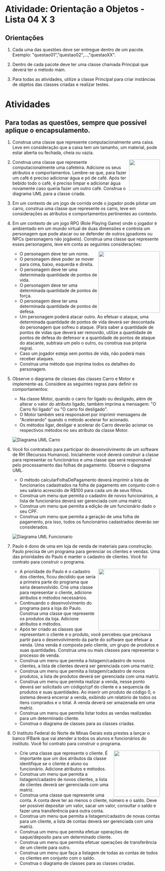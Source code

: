 # Atividade: Orientação a Objetos - Lista 04 X 3
## Orientações

1. Cada uma das questões deve ser entregue dentro de um pacote. Exemplo: "questao01","questao02",...,"questaoXX".

1. Dentro de cada pacote deve ter uma classe chamada Principal que deverá ter o método main.

1. Para todas as atividades, utilize a classe Principal para criar instâncias de objetos das classes criadas e realizar testes.

# Atividades

## Para todas as questões, sempre que possível aplique o encapsulamento.

   <!-- <img  align="right" src="https://user-images.githubusercontent.com/5587998/183262129-c4924406-9e0b-4cc9-9f02-dd01c3caee78.png" height="100" /> -->

1. Construa uma classe que represente computacionalmente uma caixa. Leve em consideração que a caixa tem um tamanho, um material, pode estar aberta ou fechada, cheia ou vazia.    
   
   <img  align="right" src="https://user-images.githubusercontent.com/5587998/183262332-95430145-cded-4da6-8870-6620dd45e4f9.png" height="100" />
1. Construa uma classe que represente computacionalmente uma cafeteira. Adicione os seus atributos e comportamentos. Lembre-se que, para fazer um café é preciso adicionar água e pó de café. Após ter bebido todo o café, é preciso limpar e adicionar água novamente caso queria fazer um outro café. Construa o diagrama UML para a classe criada.   
   

1. Em um contexto de um jogo de corrida onde o jogador pode pilotar um carro, construa uma classe que represente os carro, leve em considerações as atributos e comportamentos pertinentes ao contexto.

1. Em um contexto de um jogo RPG (Role Playing Game) onde o jogador é ambientado em um mundo virtual de duas dimensões e controla um personagem que pode atacar ou se defender de outros jgoadores ou NPCs (personagens não jogáveis). Construa uma classe que represente esses personagens, leve em conta as seguintes considerações:
   
   <img  align="right" src="https://user-images.githubusercontent.com/5587998/183262443-5f6ecefa-6ca0-45c7-8637-64d480ee6f41.png" height="200" />
   
    * O personagem deve ter um nome.
    * O personagem deve poder se mover para cima, baixo, esquerda e direita.
    * O personagem deve ter uma determinada quantidade de pontos de vida.
    * O personagem deve ter uma determinada quantidade de pontos de força.
    * O personagem deve ter uma determinada quantidade de pontos de defesa.
    * Um personagem poderá atacar outro. Ao efetuar o ataque, uma determinada quantidade de pontos de vida deverá ser descontada do personagem que sofreu o ataque. (Para saber a quantidade de pontos de vidas que deverá ser removido, utilize a quantidade de pontos de defesa do defensor e a quantidade de pontos de ataque do atacante, subtraia um pelo o outro, ou construa sua própria regra).
    * Caso um jogador esteja sem pontos de vida, não poderá mais receber ataques.
    * Construa uma método que imprima todos os detalhes do personagem.

1. Observe o diagrama de classes das classes Carro e Motor e implemente-as. Considere as seguintes regras para definir os comportamentos:
    * Na classe Motor, quando o carro for ligado ou desligado, além de alterar o valor do atributo ligado, também imprima a mensagem: "O Carro foi ligado" ou "O carro foi desligado".
    * O Motor também será responsável por imprimir mensagens de "Acelerando" quando o método acelerar for acionado.
    * Os métodos ligar, desligar e acelerar do Carro deverão acionar os respectivos métodos no seu atributo da classe Motor.

    ![Diagrama UML Carro](http://www.plantuml.com/plantuml/proxy?cache=no&src=https://raw.githubusercontent.com/IFNMG-Almenara-Classes/modificadores-de-acesso/main/assets/carro-uml.iuml?token=GHSAT0AAAAAABR4VPIHMR5YFLK4NUYETC5KYXOZAXQ)


1. Você foi contratado para participar do desenvolvimento de um software de RH (Recursos Humanos). Inicialmente você deverá construir a classe para representar os funcionários e uma classe que será responsável pelo processamento das folhas de pagamento. Observe o diagrama UML.
    * O método calcularFolhaDePagamento deverá imprimir a lista de funcionarios cadastrados na folha de pagamento em conjunto com o seu salário acrescido de R$100 para cada um de seus filhos.
    * Construa um menu que permita o cadastro de novos funcionários, a lista de funcionários deverá ser gerenciada com uma matriz.
    * Construa um menu que permita a edição de um funcionário dado o seu CPF.
    * Construa um menu que permita a geração de uma folha de pagamento, pra isso, todos os funcionários cadastrados deverão ser considerados.

   ![Diagrama UML Funcionario](http://www.plantuml.com/plantuml/proxy?cache=no&src=https://raw.githubusercontent.com/IFNMG-Almenara-Classes/modificadores-de-acesso/main/assets/funcinarios.iuml?token=GHSAT0AAAAAABR4VPIGPHMSNUX7OLEHUVHKYXOZHYQ)


1. Paulo é dono de uma em loja de venda de materiais para construção. Paulo precisa de um programa para gerenciar os clientes e vendas. Uma das prioridades do Paulo é manter o cadastro de clientes. Você foi contrato para construir o programa.

   <img  align="right" src="https://user-images.githubusercontent.com/5587998/183262669-d69baeff-49a4-40f2-80e9-03ecd8777c5e.png" height="200" />

    * A prioridade do Paulo é o cadastro dos clientes, ficou decidido que seria a primeira parte do programa que seria desenvolvido. Crie uma classe para representar o cliente, adicione atributos e métodos necessários.
    * Continuando o desenvolvimento do programa para a loja do Paulo. Construa uma classe que represente os produtos da loja. Adicione atributos e métodos.
    * Após ter criado as classes que representam o cliente e o produto, você percebeu que precisava partir para o desenvolvimento da parte do software que efetuar a venda. Uma venda é composta pelo cliente, um grupo de produtos e suas quantidades. Construa uma ou mais classes para representar o processo de venda. 
   * Construa um menu que permita a listagem/cadastro de novos clientes, a lista de clientes deverá ser gerenciada com uma matriz.
   * Construa um menu que permita a listagem/cadastro de novos produtos, a lista de produtos deverá ser gerenciada com uma matriz.
   * Construa um menu que permita realizar a venda, nesse ponto deverá ser solicitado um código/cpf do cliente e a sequencia de produtos e suas quantidades. Ao inserir um produto de código 0, o sistema deverá encerrar a venda, exibindo um relatório de todos os itens comprados e o total. A venda deverá ser amazenada em uma matriz.
   * Construa um menu que permita listar todos as vendas realizadas para um determinado cliente.  
   * Construa o diagrama de classes para as classes criadas.

1. O Instituto Federal do Norte de Minas Gerais esta prestes a lançar o banco  IFBank que vai atender a todos os alunos e funcionários do instituto. Você foi contrato para construir o programa. 

   <img  align="right" src="https://user-images.githubusercontent.com/5587998/183262749-19c7f8d1-0c54-4651-9777-762fbd86dfe3.png" height="150" />

    * Crie uma classe que represente o cliente. É importante que um dos atributos da classe identifique se o cliente é aluno ou funcionário. Adicione atributos e métodos.
    * Construa um menu que permita a listagem/cadastro de novos clientes, a lista de clientes deverá ser gerenciada com uma matriz.
    * Construa uma classe que represente uma conta. A conta deve ter ao menos o cliente, número e o saldo. Deve ser possível depositar um valor, sacar um valor, consultar o saldo e fazer uma transferência para outra conta.
    * Construa um menu que permita a listagem/cadastro de novas contas para um cliente, a lista de contas deverá ser gerenciada com uma matriz.
    * Construa um menu que permita efetuar operações de saque/deposito para um determinado cliente.
    * Construa um menu que permita efetuar operações de transferência de um cliente para outro.
    * Construa um menu que faça a listagem de todas as contas de todos os clientes em conjunto com o saldo.
    * Construa o diagrama de classes para as classes criadas.
